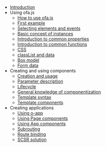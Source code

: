 - [Introduction](./introduce.md)
- Using ofa.js
  - [How to use ofa.js](./get-started/index.md)
  - [First example](./get-started/hello-world.md)
  - [Selecting elements and events](./get-started/elements-and-events.md)
  - [Basic concept of instances](./get-started/basic-concept.md)
  - [Introduction to common properties](./get-started/common-properties.md)
  - [Introduction to common functions](./get-started/common-function.md)
  - [CSS](./get-started/css.md)
  - [classList and data](./get-started/classlist-and-data.md)
  - [Box model](./get-started/box-model.md)
  - [Form data](./get-started/formdata.md)
- Creating and using components
  - [Creation and usage](./create-component/index.md)
  - [Parameter description](./create-component/parameter-description.md)
  - [Lifecycle](./create-component/life-cycle.md)
  - [General knowledge of componentization](./create-component/web-components.md)
  - [Template syntax](./create-component/template-syntax.md)
  - [Template components](./create-component/template-component.md)
- Creating applications
  - [Using o-app](./create-app/index.md)
  - [Using Page components](./create-app/page.md)
  - [Using App components](./create-app/app.md)
  - [Subrouting](./create-app/subrouting.md)
  - [Route binding](./create-app/o-router.md)
  - [SCSR solution](./create-app/scsr.md)
<!-- - Others
  - [Data sharing](./others/data-sharing.md)
  - [ofa.js and micro front-end](./others/about-micro-frontend.md) -->


